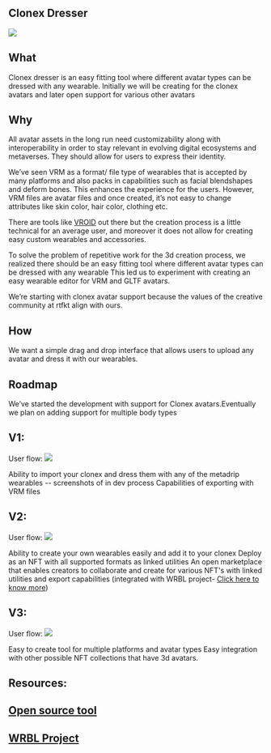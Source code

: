 ## Clonex Dresser
<img src="https://user-images.githubusercontent.com/122074866/235888403-52a3aa0c-25a4-4f78-8ce8-496b590cf99a.png"/>

## What

Clonex dresser is an easy fitting tool where different avatar types can be dressed with any wearable. Initially we will be creating for the clonex avatars and later open support for various other avatars

## Why

All avatar assets in the long run need customizability along with interoperability in order to stay relevant in evolving digital ecosystems and metaverses. They should allow for users to express their identity.

We’ve seen VRM as a format/ file type of wearables that is accepted by many platforms and also packs in capabilities such as facial blendshapes and deform bones. This enhances the experience for the users. However, VRM files are avatar files and once created, it’s not easy to change attributes like skin color, hair color, clothing etc.

There are tools like [VROID](https://vroid.com/en/studio) out there but the creation process is a little technical for an average user, and moreover it does not allow for creating easy custom wearables and accessories.   

To solve the problem of repetitive work for the 3d creation process, we realized there should be an easy fitting tool where different avatar types can be dressed with any wearable
This led us to experiment with creating an easy wearable editor for VRM and GLTF avatars.

We’re starting with clonex avatar support because the values of the creative community at rtfkt align with ours.

## How

We want a simple drag and drop interface that allows users to upload any avatar and dress it with our wearables.

## Roadmap

We’ve started the development with support for Clonex avatars.Eventually we plan on adding support for multiple body types

## V1: 

User flow:
<img src="https://user-images.githubusercontent.com/122074866/235887590-fe929894-7cdc-4424-90cb-32763c9810bf.png"/>

Ability to import your clonex and dress them with any of the metadrip wearables -- screenshots of in dev process
Capabilities of exporting with VRM files
## V2: 

User flow:
<img src="https://user-images.githubusercontent.com/122074866/235888906-edcae8af-ff75-4e00-9b3e-6d93ca2e0c72.png"/>

Ability to create your own wearables easily and add it to your clonex
Deploy as an NFT with all supported formats as linked utilities
An open marketplace that enables creators to collaborate and create for various NFT's with linked utilities and export capabilities
(integrated with WRBL project- [Click here to know more](https://))
## V3: 

User flow:
<img src="https://user-images.githubusercontent.com/122074866/235889238-3a2d13bc-5de2-45de-a640-885bcff1a796.png"/>

Easy to create tool for multiple platforms and avatar types
Easy integration with other possible NFT collections that have 3d avatars. 


## Resources:
## [Open source tool](https://)
## [WRBL Project](https://)

